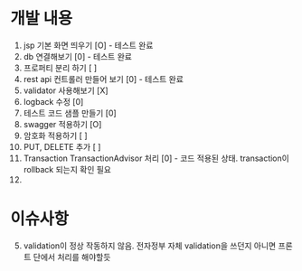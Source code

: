 
# 개발 내용
1. jsp 기본 화면 띄우기 [O] - 테스트 완료
2. db 연결해보기 [0] - 테스트 완료
3. 프로퍼티 분리 하기 [ ]
4. rest api 컨트롤러 만들어 보기 [0] - 테스트 완료
5. validator 사용해보기 [X] 
6. logback 수정 [0]
7. 테스트 코드 샘플 만들기 [0] 
8. swagger 적용하기 [O]
9. 암호화 적용하기 [ ]
10. PUT, DELETE 추가 [ ]
11. Transaction TransactionAdvisor 처리 [0] - 코드 적용된 상태. transaction이 rollback 되는지 확인 필요
12. 

# 이슈사항
5. validation이 정상 작동하지 않음. 전자정부 자체 validation을
쓰던지 아니면 프론트 단에서 처리를 해야할듯

